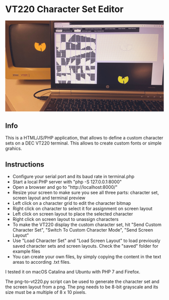 # VT220 Character Set Editor
<img src="https://raw.githubusercontent.com/nerdprojects/vt220-characterset-editor/main/screenshot.jpg">

## Info
This is a HTML/JS/PHP application, that allows to define a custom character sets on a DEC VT220 terminal. This allows to create custom fonts or simple grahics.

## Instructions
- Configure your serial port and its baud rate in terminal.php
- Start a local PHP server with "php -S 127.0.0.1:8000"
- Open a browser and go to "http://localhost:8000/"
- Resize your screen to make sure you see all three parts: character set, screen layout and terminal preview
- Left click on a character grid to edit the character bitmap
- Right click on character to select it for assignment on screen layout
- Left click on screen layout to place the selected character
- Right click on screen layout to unassign characters
- To make the VT220 display the custom character set, hit "Send Custom Character Set", "Switch To Custom Character Mode", "Send Screen Layout"
- Use "Load Character Set" and "Load Screen Layout" to load previously saved character sets and screen layouts. Check the "saved" folder for example files
- You can create your own files, by simply copying the content in the text areas to according .txt files.

I tested it on macOS Catalina and Ubuntu with PHP 7 and Firefox.

The png-to-vt220.py script can be used to generate the character set and the screen layout from a png.
The png needs to be 8-bit grayscale and its size must be a multiple of 8 x 10 pixels.
